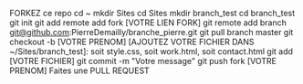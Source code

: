 FORKEZ ce repo
cd ~
mkdir Sites
cd Sites
mkdir branch_test
cd branch_test
git init
git add remote add fork [VOTRE LIEN FORK]
git remote add branch git@github.com:PierreDemailly/branche_pierre.git
git pull branch master
git checkout -b [VOTRE PRENOM]
[AJOUTEZ VOTRE FICHIER DANS ~/Sites/branch_test]: soit style.css, soit work.html, soit contact.html
git add [VOTRE FICHIER]
git commit -m "Votre message"
git push fork [VOTRE PRENOM]
Faites une PULL REQUEST
